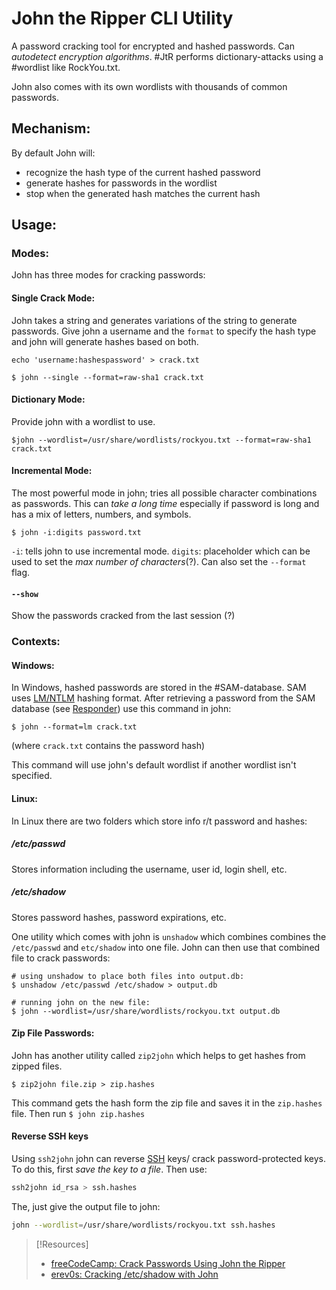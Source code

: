 
# John the Ripper CLI Utility
A password cracking tool for encrypted and hashed passwords. Can *autodetect encryption algorithms*. #JtR performs dictionary-attacks using a #wordlist like RockYou.txt.

John also comes with  its own wordlists with thousands of common passwords.
## Mechanism:
By default John will:
- recognize the hash type of the current hashed password
- generate hashes for passwords in the wordlist
- stop when the generated hash matches the current hash
## Usage:
### Modes:
John has three modes for cracking passwords:
#### Single Crack Mode:
John takes a string and generates variations of the string to generate passwords. Give john a username and the `format` to specify the hash type and john will generate hashes based on both.
```shell
echo 'username:hashespassword' > crack.txt

$ john --single --format=raw-sha1 crack.txt

```
#### Dictionary Mode:
Provide john with a wordlist to use.
```shell
$john --wordlist=/usr/share/wordlists/rockyou.txt --format=raw-sha1 crack.txt
```
#### Incremental Mode:
The most powerful mode in john; tries all possible character combinations as passwords. This can *take a long time* especially if password is long and has a mix of letters, numbers, and symbols.
```shell
$ john -i:digits password.txt
```
`-i`: tells john to use incremental mode. 
`digits`: placeholder which can be used to set the *max number of characters*(?). Can also set the `--format` flag.
#### `--show`
Show the passwords cracked from the last session (?)
### Contexts:
#### Windows:
In Windows, hashed passwords are stored in the #SAM-database. SAM uses [LM/NTLM](/networking/protocols/NTLM.md) hashing format. After retrieving a password from the SAM database (see [Responder](cybersecurity/tools/exploitation/responder.md)) use this command in john:
```shell
$ john --format=lm crack.txt
```
(where `crack.txt` contains the password hash)

This command will use john's default wordlist if another wordlist isn't specified.
#### Linux:
In Linux there are two folders which store info r/t password and hashes:
##### /etc/passwd
Stores information including the username, user id, login shell, etc.
##### /etc/shadow
Stores password hashes, password expirations, etc.

One utility which comes with john is `unshadow` which combines combines the `/etc/passwd` and `etc/shadow` into one file. John can then use that combined file to crack passwords:
```shell
# using unshadow to place both files into output.db:
$ unshadow /etc/passwd /etc/shadow > output.db

# running john on the new file:
$ john --wordlist=/usr/share/wordlists/rockyou.txt output.db
```
#### Zip File Passwords:
John has another utility called `zip2john` which helps to get hashes from zipped files.
```shell
$ zip2john file.zip > zip.hashes
```
This command gets the hash form the zip file and saves it in the `zip.hashes` file. Then run `$ john zip.hashes`
#### Reverse SSH keys
Using `ssh2john` john can reverse [SSH](networking/protocols/SSH.md) keys/ crack password-protected keys. To do this, first *save the key to a file*. Then use:
```bash
ssh2john id_rsa > ssh.hashes
```
The, just give the output file to john:
```bash
john --wordlist=/usr/share/wordlists/rockyou.txt ssh.hashes
```

> [!Resources]
> - [freeCodeCamp: Crack Passwords Using John the Ripper](https://www.freecodecamp.org/news/crack-passwords-using-john-the-ripper-pentesting-tutorial/)
> - [erev0s: Cracking /etc/shadow with John](https://erev0s.com/blog/cracking-etcshadow-john/)


